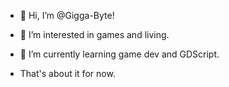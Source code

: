 - 👋 Hi, I’m @Gigga-Byte!
- 👀 I’m interested in games and living.
- 🌱 I’m currently learning game dev and GDScript.

- That's about it for now.

